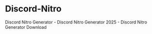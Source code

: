 # Discord-Nitro
Discord Nitro Generator - Discord Nitro Generator 2025 - Discord Nitro Generator Download
